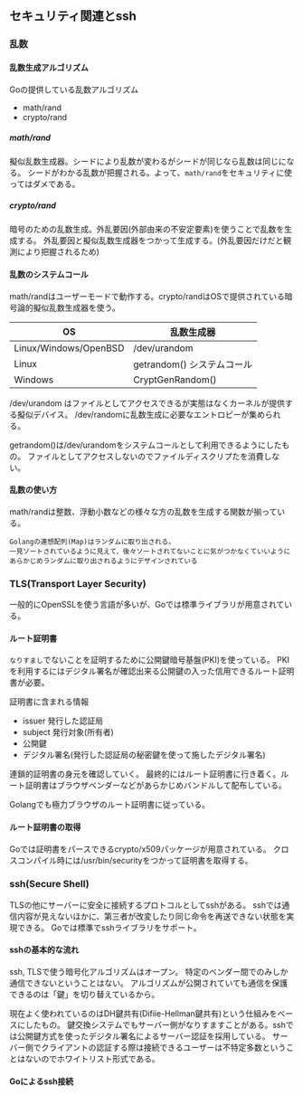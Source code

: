 ## セキュリティ関連とssh

### 乱数

#### 乱数生成アルゴリズム

Goの提供している乱数アルゴリズム

- math/rand
- crypto/rand

##### math/rand

擬似乱数生成器。シードにより乱数が変わるがシードが同じなら乱数は同じになる。
シードがわかる乱数が把握される。よって、`math/rand`をセキュリティに使ってはダメである。

##### crypto/rand

暗号のための乱数生成。外乱要因(外部由来の不安定要素)を使うことで乱数を生成する。
外乱要因と擬似乱数生成器をつかって生成する。(外乱要因だけだと観測により把握されるため)

#### 乱数のシステムコール

math/randはユーザーモードで動作する。crypto/randはOSで提供されている暗号論的擬似乱数生成器を使う。

OS | 乱数生成器
--- | ---
Linux/Windows/OpenBSD | /dev/urandom
Linux | getrandom() システムコール
Windows | CryptGenRandom()

/dev/urandom はファイルとしてアクセスできるが実態はなくカーネルが提供する擬似デバイス。
/dev/randomに乱数生成に必要なエントロピーが集められる。

getrandom()は/dev/urandomをシステムコールとして利用できるようにしたもの。
ファイルとしてアクセスしないのでファイルディスクリプたを消費しない。

#### 乱数の使い方

math/randは整数、浮動小数などの様々な方の乱数を生成する関数が揃っている。

```
Golangの連想配列(Map)はランダムに取り出される。
一見ソートされているように見えて、後々ソートされてないことに気がつかなくていいように
あらかじめランダムに取り出されるようにデザインされている
````

### TLS(Transport Layer Security)

一般的にOpenSSLを使う言語が多いが、Goでは標準ライブラリが用意されている。

#### ルート証明書

`なりすまし`でないことを証明するために公開鍵暗号基盤(PKI)を使っている。
PKIを利用するにはデジタル署名が確認出来る公開鍵の入った信用できるルート証明書が必要。

証明書に含まれる情報

- issuer 発行した認証局
- subject 発行対象(所有者)
- 公開鍵
- デジタル署名(発行した認証局の秘密鍵を使って施したデジタル署名)

連鎖的証明書の身元を確認していく。
最終的にはルート証明書に行き着く。ルート証明書はブラウザベンダーなどがあらかじめバンドルして配布している。

Golangでも極力ブラウザのルート証明書に従っている。

#### ルート証明書の取得

Goでは証明書をパースできるcrypto/x509パッケージが用意されている。
クロスコンパイル時には/usr/bin/securityをつかって証明書を取得する。

### ssh(Secure Shell)

TLSの他にサーバーに安全に接続するプロトコルとしてsshがある。
sshでは通信内容が見えないほかに、第三者が改変したり同じ命令を再送できない状態を実現できる。
Goでは標準でsshライブラリをサポート。

#### sshの基本的な流れ

ssh, TLSで使う暗号化アルゴリズムはオープン。
特定のベンダー間でのみしか通信できないということはない。
アルゴリズムが公開されていても通信を保護できるのは「鍵」を切り替えているから。

現在よく使われているのはDH鍵共有(Difiie-Hellman鍵共有)という仕組みをベースにしたもの。
鍵交換システムでもサーバー側がなりすますことがある。sshでは公開鍵方式を使ったデジタル署名によるサーバー認証を採用している。
サーバー側でクライアントの認証する際は接続できるユーザーは不特定多数ということはないのでホワイトリスト形式である。

#### Goによるssh接続


